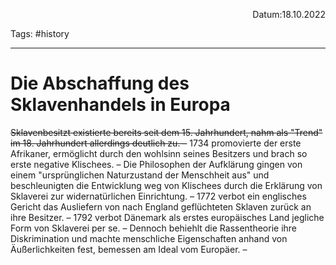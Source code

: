 <p align="right">Datum:18.10.2022</p>

Tags: #history 

---
# Die Abschaffung des Sklavenhandels in Europa
~~Sklavenbesitzt existierte bereits seit dem 15. Jahrhundert, nahm als "Trend" im 18. Jahrhundert allerdings deutlich zu. –~~
1734 promovierte der erste Afrikaner, ermöglicht durch den wohlsinn seines Besitzers und brach so erste negative Klischees. –
Die Philosophen der Aufklärung gingen von einem "ursprünglichen Naturzustand der Menschheit aus" und beschleunigten die Entwicklung weg von Klischees durch die Erklärung von Sklaverei zur widernatürlichen Einrichtung. –
1772 verbot ein englisches Gericht das Ausliefern von nach England geflüchteten Sklaven zurück an ihre Besitzer. –
1792 verbot Dänemark als erstes europäisches Land jegliche Form von Sklaverei per se. –
Dennoch behiehlt die Rassentheorie ihre Diskrimination und machte menschliche Eigenschaften anhand von Äußerlichkeiten fest, bemessen am Ideal vom Europäer. –

